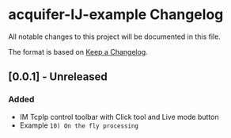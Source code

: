 # acquifer-IJ-example Changelog
All notable changes to this project will be documented in this file.

The format is based on [Keep a Changelog](https://keepachangelog.com/en/1.0.0/).

## [0.0.1] - Unreleased

### Added
- IM TcpIp control toolbar with Click tool and Live mode button
- Example `10) On the fly processing`